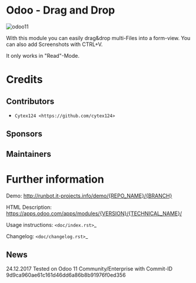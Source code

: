 Odoo - Drag and Drop
===============

![odoo11](http://runbot.odoo.com/runbot/badge/flat/1/11.0.svg)

With this module you can easily drag&drop multi-Files into a form-view.
You can also add Screenshots with CTRL+V.

It only works in "Read"-Mode.

Credits
=======

Contributors
------------
* `Cytex124 <https://github.com/cytex124>`

Sponsors
--------


Maintainers
-----------

Further information
===================

Demo: http://runbot.it-projects.info/demo/{REPO_NAME}/{BRANCH}

HTML Description: https://apps.odoo.com/apps/modules/{VERSION}/{TECHNICAL_NAME}/

Usage instructions: `<doc/index.rst>`_

Changelog: `<doc/changelog.rst>`_

News
-----------
24.12.2017 Tested on Odoo 11 Community/Enterprise with Commit-ID 9d9ca960ae61c161d46dd6a86b8b91976f0ed356
